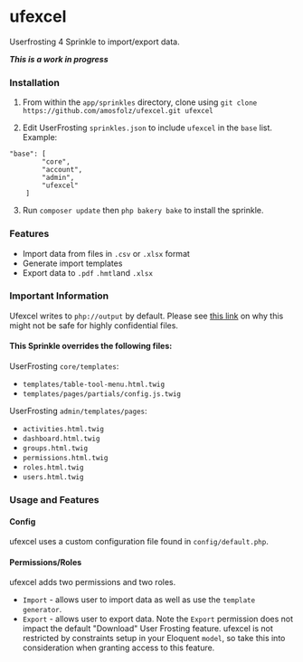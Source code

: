# ufexcel
Userfrosting 4 Sprinkle to import/export data.


***This is a work in progress***




### Installation

1. From within the `app/sprinkles` directory, clone using `git clone https://github.com/amosfolz/ufexcel.git ufexcel`

2. Edit UserFrosting `sprinkles.json` to include `ufexcel` in the `base` list. Example:
```    
"base": [
        "core",
        "account",
        "admin",
        "ufexcel"
    ]
```
3. Run `composer update` then `php bakery bake` to install the sprinkle.



### Features
* Import data from files in `.csv` or `.xlsx` format
* Generate import templates
* Export data to `.pdf` `.hmtl`and `.xlsx`




### Important Information
Ufexcel writes to `php://output` by default. Please see [this link](https://phpspreadsheet.readthedocs.io/en/develop/topics/recipes/#redirect-output-to-a-clients-web-browser) on why this might not be safe for highly confidential files.

#### This Sprinkle overrides the following files: 

UserFrosting `core/templates`:
* `templates/table-tool-menu.html.twig`
* `templates/pages/partials/config.js.twig`

UserFrosting `admin/templates/pages`:
* `activities.html.twig`
* `dashboard.html.twig`
* `groups.html.twig`
* `permissions.html.twig`
* `roles.html.twig`
* `users.html.twig`


### Usage and Features


#### Config
ufexcel uses a custom configuration file found in `config/default.php`.


#### Permissions/Roles
ufexcel adds two permissions and two roles. 
* `Import` - allows user to import data as well as use the `template generator`. 
* `Export` - allows user to export data.
Note the `Export` permission does not impact the default "Download" User Frosting feature. ufexcel is not restricted by constraints setup in your Eloquent `model`, so take this into consideration when granting access to this feature. 


